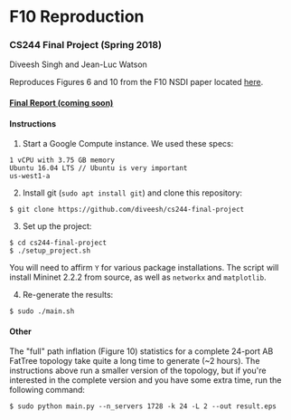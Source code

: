# F10 Reproduction
### CS244 Final Project (Spring 2018)

Diveesh Singh and Jean-Luc Watson

Reproduces Figures 6 and 10 from the F10 NSDI paper located [here](https://www.usenix.org/system/files/conference/nsdi13/nsdi13-final215.pdf).

#### [Final Report (coming soon)]()

#### Instructions

  1. Start a Google Compute instance. We used these specs:

  ```
  1 vCPU with 3.75 GB memory
  Ubuntu 16.04 LTS // Ubuntu is very important
  us-west1-a 
  ```

  2. Install git (`sudo apt install git`) and clone this repository:

  ```
  $ git clone https://github.com/diveesh/cs244-final-project
  ```

  3. Set up the project:

  ```
  $ cd cs244-final-project
  $ ./setup_project.sh
  ```

  You will need to affirm `Y` for various package installations. The script will install Mininet 2.2.2 from source, as well as `networkx` and `matplotlib`.

  4. Re-generate the results:

  ```
  $ sudo ./main.sh
  ```

#### Other

The "full" path inflation (Figure 10) statistics for a complete 24-port AB FatTree topology take quite a long time to generate (~2 hours). The instructions above run a smaller version of the topology, but if you're interested in the complete version and you have some extra time, run the following command:

```
$ sudo python main.py --n_servers 1728 -k 24 -L 2 --out result.eps
```
